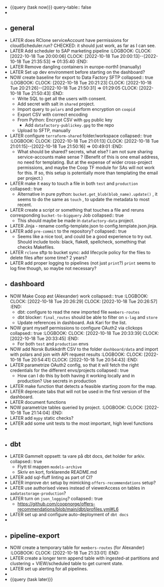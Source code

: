 - {{query (task now)}}
  query-table:: false
-
- ## general
- LATER  does RClone serviceAccount have permissions for cloudScheduler.run? CHECKED: it should just work, as far as I can see.
- LATER Add scheduler to SAP marketing pipeline
  :LOGBOOK:
  CLOCK: [2022-10-18 Tue 20:00:06]
  CLOCK: [2022-10-18 Tue 20:00:13]--[2022-10-18 Tue 21:35:53] =>  01:35:40
  :END:
- LATER Remove dangling containers in europe-north1 (manually)
- LATER Set up dev environment before starting on the dashboard?
- NOW create baseline for export to Data Factory SFTP
  collapsed:: true
  :LOGBOOK:
  CLOCK: [2022-10-18 Tue 20:21:23]
  CLOCK: [2022-10-18 Tue 20:21:26]--[2022-10-18 Tue 21:50:31] =>  01:29:05
  CLOCK: [2022-10-18 Tue 21:50:43]
  :END:
	- Write SQL to get all the users with consent.
	- Add secret with salt in `shared` project.
	- Import query to `polars` and perform encryption on `coopid`
	- Export CSV with correct encoding
	- From Python: Encrypt CSV with `gpg` public key
		- Add `datafactory-publickey.gpg` to the repo
	- Upload to SFTP, manually
- LATER configure `terraform-shared` folder/workspace
  collapsed:: true
  :LOGBOOK:
  CLOCK: [2022-10-18 Tue 21:01:13]
  CLOCK: [2022-10-18 Tue 21:01:15]--[2022-10-18 Tue 21:50:16] =>  00:49:01
  :END:
	- What should be shared? secrets, what else? I am not sure sharing service-accounts make sense ? (Benefit of this is one email address, no need for templating. But at the expense of wider cross-project permissions, and maybe the Coop TF module for SAs will not work for this. If so, this setup is potentially more than templating the email per project.)
- LATER make it easy to touch a file in both `test` and `production`
  collapsed:: true
	- Alternative in pure python: `bucket.get_blob(blob_name).update()` , it seems to do the same as `touch` , to update the metadata to most recent.
- LATER create a script or something that touches a file and reruns corresponding `bucket-to-bigquery` Job
  collapsed:: true
	- This should maybe be made in `datafactory-data` project.
- LATER Jinja - rename config-template.json to config.template.json.jinja.
- LATER add `pre-commit` to the repository?
  collapsed:: true
	- Seems like a nice tool, and could be a good experience to try out. Should include tools: black, flake8, spellcheck, something that checks Makefiles.
- LATER `rclone` sftp to bucket sync: add lifecycle policy for the files to delete files after some time? 2 years?
- LATER add proper logging to pipelines (not just `print`?) `print` seems to log fine though, so maybe not necessary?
- ## dashboard
- NOW Make Coop øst (Alexander) work
  collapsed:: true
  :LOGBOOK:
  CLOCK: [2022-10-18 Tue 20:26:29]
  CLOCK: [2022-10-18 Tue 20:26:57]
  :END:
	- dbt: configure to read the new imported file `members-routes`
	- dbt blocker: `final_routes` should be able to filter on `s-lag` and `store`
	- Update references in dashboard. Ask Kari for the list.
- NOW grant myself permissions to configure OAuth2 via clickops
  collapsed:: true
  :LOGBOOK:
  CLOCK: [2022-10-18 Tue 20:33:39]
  CLOCK: [2022-10-18 Tue 20:33:45]
  :END:
	- For both `test` and `production` envs
- NOW add Norsk Butikkdrift CSV to the folder `dashboard/data` and import with polars and join with API request results
  :LOGBOOK:
  CLOCK: [2022-10-18 Tue 20:54:41]
  CLOCK: [2022-10-18 Tue 20:54:43]
  :END:
- LATER parametrize OAuth2 config, so that it will fetch the right credentials for the different envs/projects
  collapsed:: true
	- How can I do this by both having it working locally and in production? Use secrets in production
- LATER make function that detects a feasible starting zoom for the map.
- LATER deprecate tabs that will not be used in the first version of the dashboard.
- LATER document functions
- NOW parametrize tables queried by project.
  :LOGBOOK:
  CLOCK: [2022-10-18 Tue 21:14:04]
  :END:
- LATER add `mypy` static checks?
- LATER add some unit tests to the most important, high level functions
-
- ## dbt
- LATER Gammelt oppsett: ta vare på dbt docs, det holder for arkiv.
  collapsed:: true
	- Flytt til mappen `models-archive`
	- Skriv en kort, forklarende README.md
- LATER add sql-fluff linting as part of CI?
- LATER improve `dbt` setup by mimicking `offers-recommendations` setup?
- LATER use authorised views instead of viewerAccess on tables in `aadatastorage-production`?
- LATER turn on `json_logging`?
  collapsed:: true
	- https://github.com/coopnorge/offers-recommendations/blob/main/dbt/profiles.yml#L6
- LATER set up and configure auto-deployment of `dbt docs`
-
- ## pipeline-export
- NOW create a temporary table for `members-routes` (for Alexander)
  :LOGBOOK:
  CLOCK: [2022-10-18 Tue 21:33:01]
  :END:
- LATER create a longer term append table with ingested-at partitions and clustering + VIEW/scheduled table to get current state.
- LATER set up alerting for all pipelines.
-
- {{query (task later)}}